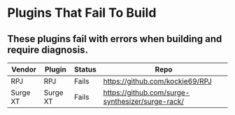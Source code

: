 # Plugins That Fail To Build

## These plugins fail with errors when building and require diagnosis.

| Vendor | Plugin | Status | Repo |
| ------ | ------ | ------ | ---- |
| RPJ | RPJ | Fails | https://github.com/kockie69/RPJ |
| Surge XT | Surge XT | Fails | https://github.com/surge-synthesizer/surge-rack/ |

